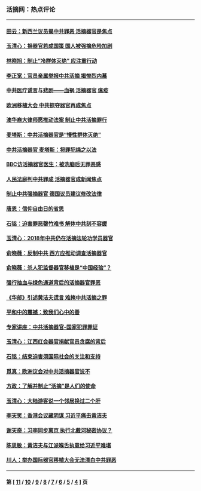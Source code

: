 ### 活摘网：热点评论
---
#### [田云：新西兰议员揭中共罪恶 活摘器官是焦点](../../pages/nf5879/n13070629.md?09080430) 
#### [玉清心：捐器官若成国策 国人被强摘危险加剧](../../pages/nf5879/n12802713.md?09080430) 
#### [林晓旭：制止“冷群体灭绝” 应注重行动](../../pages/nf5879/n12779736.md?09080430) 
#### [李正宽：官员亲属举报中共活摘 揭惨烈内幕](../../pages/nf5879/n12684490.md?09080430) 
#### [中共医疗谎言与悲剧——血祸 活摘器官 瘟疫](../../pages/nf5879/n12372103.md?09080430) 
#### [欧洲移植大会 中共掠夺器官再成焦点](../../pages/nf5879/n11538883.md?09080430) 
#### [澳华裔大律师愿推动法案 制止中共活摘罪行](../../pages/nf5879/n11377039.md?09080430) 
#### [麦塔斯：中共活摘器官是“慢性群体灭绝”](../../pages/nf5879/n11350529.md?09080430) 
#### [中共活摘器官 麦塔斯：将罪犯绳之以法](../../pages/nf5879/n11347973.md?09080430) 
#### [BBC访活摘器官医生：被洗脑后无罪恶感](../../pages/nf5879/n11335935.md?09080430) 
#### [人民法庭判中共罪成 活摘器官成新闻焦点](../../pages/nf5879/n11331578.md?09080430) 
#### [制止中共强摘器官 德国议员建议修改法律](../../pages/nf5879/n11249451.md?09080430) 
#### [唐恩：信仰自由日的省思](../../pages/nf5879/n11003525.md?09080430) 
#### [石铭：迫害罪恶罄竹难书  解体中共刻不容缓](../../pages/nf5879/n10942855.md?09080430) 
#### [玉清心：2018年中共仍在活摘法轮功学员器官](../../pages/nf5879/n10914646.md?09080430) 
#### [俞晓薇：反制中共 西方应推动调查活摘器官](../../pages/nf5879/n10794671.md?09080430) 
#### [俞晓薇：杀人犯监督器官移植是“中国经验”？](../../pages/nf5879/n10466427.md?09080430) 
#### [强行抽血与绿色通道背后的活摘器官罪恶](../../pages/nf5879/n10004708.md?09080430) 
#### [《华邮》引述黄洁夫谎言 难掩中共活摘之罪](../../pages/nf5879/n9642309.md?09080430) 
#### [平和中的震撼：致我们心中的善](../../pages/nf5879/n9021123.md?09080430) 
#### [专家讲座：中共活摘器官-国家犯罪罪证](../../pages/nf5879/n8828153.md?09080430) 
#### [玉清心：江西红会器官捐献官员贪腐的背后](../../pages/nf5879/n8522122.md?09080430) 
#### [石铭：结束迫害须国际社会的关注和支持](../../pages/nf5879/n8443497.md?09080430) 
#### [觅真：欧洲议会对中共活摘器官说不](../../pages/nf5879/n8337486.md?09080430) 
#### [方政：了解并制止“活摘”是人们的使命](../../pages/nf5879/n8329214.md?09080430) 
#### [玉清心：大陆游客说一个邻居换过二个肝](../../pages/nf5879/n8291404.md?09080430) 
#### [李天笑：香港会议藏阴谋 习近平痛击黄洁夫](../../pages/nf5879/n8241459.md?09080430) 
#### [谢天奇：习李同步离京 执行北戴河秘密协议？](../../pages/nf5879/n8230418.md?09080430) 
#### [陈思敏：黄洁夫与江派喉舌执意给习近平难堪](../../pages/nf5879/n8222166.md?09080430) 
#### [川人：举办国际器官移植大会无法漂白中共罪恶](../../pages/nf5879/n8221121.md?09080430) 

---
#### 第 [ [11](./11.md?09080430) / [10](./10.md?09080430) / [9](./9.md?09080430) / [8](./8.md?09080430) / [7](./7.md?09080430) / [6](./6.md?09080430) / [5](./5.md?09080430) / [4](./4.md?09080430) ] 页
